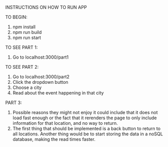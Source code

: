 INSTRUCTIONS ON HOW TO RUN APP

TO BEGIN:
1. npm install
2. npm run build
3. npm run start


TO SEE PART 1:
1. Go to localhost:3000/part1

TO SEE PART 2:
1. Go to localhost:3000/part2
2. Click the dropdown button
3. Choose a city
4. Read about the event happening in that city


PART 3:
1. Possible reasons they might not enjoy it could include that it does not load fast enough or the fact that it rerenders the page to only include information for that location, and no way to return.
2. The first thing that should be implemented is a back button to return to all locations. Another thing would be to start storing the data in a noSQL database, making the read times faster.
